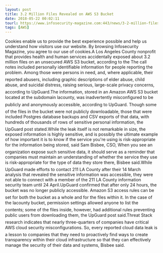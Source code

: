 ```yaml
---
layout: post
title: 3.2 Million Files Revealed on AWS S3 Bucket
date: 2018-05-22 00:02:11
tourl: https://www.infosecurity-magazine.com:443/news/3-2-million-files-revealed-on-aws/
tags: [AWS]
---
```

Cookies enable us to provide the best experience possible and help us understand how visitors use our website. By browsing Infosecurity Magazine, you agree to our use of cookies.A Los Angeles County nonprofit that provides health and human services accidentally exposed about 3.2 million files on an unsecured AWS S3 bucket, according to the The call notes included personally identifiable information for people reporting the problem. Among those were persons in need, and, where applicable, their reported abusers, including graphic descriptions of elder abuse, child abuse, and suicidal distress, raising serious, large-scale privacy concerns, according to UpGuard.The information, stored in an Amazon AWS S3 bucket located at the subdomain lacounty, was inadvertently misconfigured to be publicly and anonymously accessible, according to UpGuard. Though some of the files in the bucket were not publicly downloadable, those that were included Postgres database backups and CSV exports of that data, with hundreds of thousands of rows of sensitive personal information, the UpGuard post stated.While the leak itself is not remarkable in size, the exposed information is highly sensitive, and is possibly the ultimate example of how important it is to know if the service you're using is risk-appropriate for the information being stored, said Sam Bisbee, CSO, When you see an organization expose such sensitive data, it should serve as a reminder that companies must maintain an understanding of whether the service they use is risk-appropriate for the type of data they store there, Bisbee said.While UpGuard made efforts to contact 211 LA County after their 14 March analysis that revealed the sensitive information was accessible, they were not able to connect with a member of the 211 LA County information security team until 24 April.UpGuard confirmed that after only 24 hours, the bucket was no longer publicly accessible. Amazon S3 access rules can be set for both the bucket as a whole and for the files within it. In the case of the lacounty bucket, permission settings allowed anyone to list the contents; some of the files inside, however, had additional rules preventing public users from downloading them, the UpGuard post said.Threat Stack research indicates that nearly three-quarters of companies have critical AWS cloud security misconfigurations. So, every reported cloud data leak is a lesson to companies that they need to proactively find ways to create transparency within their cloud infrastructure so that they can effectively manage the security of their data and systems, Bisbee said.
